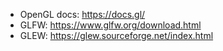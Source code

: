 - OpenGL docs: https://docs.gl/
- GLFW: https://www.glfw.org/download.html
- GLEW: https://glew.sourceforge.net/index.html
